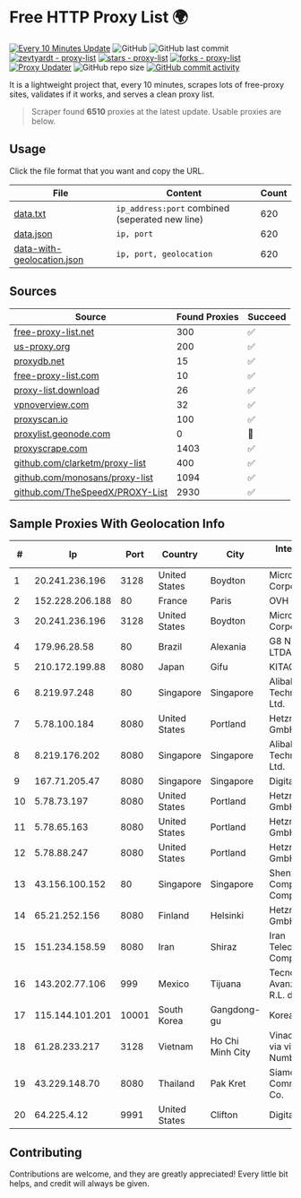 
# Free HTTP Proxy List 🌍

[![Every 10 Minutes Update](https://github.com/mertguvencli/http-proxy-list/actions/workflows/main.yml/badge.svg?branch=main)](https://github.com/mertguvencli/http-proxy-list/actions/workflows/main.yml)
![GitHub](https://img.shields.io/github/license/mertguvencli/http-proxy-list)
![GitHub last commit](https://img.shields.io/github/last-commit/mertguvencli/http-proxy-list)
[![zevtyardt - proxy-list](https://img.shields.io/static/v1?label=zevtyardt&message=proxy-list&color=blue&logo=github)](https://github.com/zevtyardt/proxy-list "Go to GitHub repo")
[![stars - proxy-list](https://img.shields.io/github/stars/zevtyardt/proxy-list?style=social)](https://github.com/zevtyardt/proxy-list)
[![forks - proxy-list](https://img.shields.io/github/forks/zevtyardt/proxy-list?style=social)](https://github.com/zevtyardt/proxy-list)
[![Proxy Updater](https://github.com/zevtyardt/proxy-list/workflows/Proxy%20Updater/badge.svg)](https://github.com/zevtyardt/proxy-list/actions?query=workflow:"Proxy+Updater")
![GitHub repo size](https://img.shields.io/github/repo-size/zevtyardt/proxy-list)
[![GitHub commit activity](https://img.shields.io/github/commit-activity/m/zevtyardt/proxy-list?logo=commits)](https://github.com/zevtyardt/proxy-list/commits/main)

It is a lightweight project that, every 10 minutes, scrapes lots of free-proxy sites, validates if it works, and serves a clean proxy list.

> Scraper found **6510** proxies at the latest update. Usable proxies are below.

## Usage

Click the file format that you want and copy the URL.

|File|Content|Count|
|----|-------|-----|
|[data.txt](https://raw.githubusercontent.com/mertguvencli/http-proxy-list/main/proxy-list/data.txt)|`ip_address:port` combined (seperated new line)|620|
|[data.json](https://raw.githubusercontent.com/mertguvencli/http-proxy-list/main/proxy-list/data.json)|`ip, port`|620|
|[data-with-geolocation.json](https://raw.githubusercontent.com/mertguvencli/http-proxy-list/main/proxy-list/data-with-geolocation.json)|`ip, port, geolocation`|620|

## Sources

|Source|Found Proxies|Succeed|
|------|-------------|-------|
|[free-proxy-list.net](https://free-proxy-list.net)|300|✅|
|[us-proxy.org](https://www.us-proxy.org)|200|✅|
|[proxydb.net](http://proxydb.net)|15|✅|
|[free-proxy-list.com](https://free-proxy-list.com/?page=&port=&type%5B%5D=http&type%5B%5D=https&up_time=0&search=Search)|10|✅|
|[proxy-list.download](https://www.proxy-list.download/HTTP)|26|✅|
|[vpnoverview.com](https://vpnoverview.com/privacy/anonymous-browsing/free-proxy-servers)|32|✅|
|[proxyscan.io](https://www.proxyscan.io)|100|✅|
|[proxylist.geonode.com](https://proxylist.geonode.com/api/proxy-list?limit=300&page=1&sort_by=lastChecked&sort_type=desc&protocols=http,https)|0|🚫|
|[proxyscrape.com](https://api.proxyscrape.com/v2/?request=displayproxies&protocol=http&timeout=10000&country=all&ssl=all&anonymity=all)|1403|✅|
|[github.com/clarketm/proxy-list](https://raw.githubusercontent.com/clarketm/proxy-list/master/proxy-list-raw.txt)|400|✅|
|[github.com/monosans/proxy-list](https://raw.githubusercontent.com/monosans/proxy-list/main/proxies/http.txt)|1094|✅|
|[github.com/TheSpeedX/PROXY-List](https://raw.githubusercontent.com/TheSpeedX/PROXY-List/master/http.txt)|2930|✅|


## Sample Proxies With Geolocation Info

|#|Ip|Port|Country|City|Internet Service Provider|
|-|--|----|-------|----|-------------------------|
|1|20.241.236.196|3128|United States|Boydton|Microsoft Corporation|
|2|152.228.206.188|80|France|Paris|OVH SAS|
|3|20.241.236.196|3128|United States|Boydton|Microsoft Corporation|
|4|179.96.28.58|80|Brazil|Alexania|G8 NETWORKS LTDA|
|5|210.172.199.88|8080|Japan|Gifu|KITAGATA|
|6|8.219.97.248|80|Singapore|Singapore|Alibaba (US) Technology Co., Ltd.|
|7|5.78.100.184|8080|United States|Portland|Hetzner Online GmbH|
|8|8.219.176.202|8080|Singapore|Singapore|Alibaba (US) Technology Co., Ltd.|
|9|167.71.205.47|8080|Singapore|Singapore|DigitalOcean, LLC|
|10|5.78.73.197|8080|United States|Portland|Hetzner Online GmbH|
|11|5.78.65.163|8080|United States|Portland|Hetzner Online GmbH|
|12|5.78.88.247|8080|United States|Portland|Hetzner Online GmbH|
|13|43.156.100.152|80|Singapore|Singapore|Shenzhen Tencent Computer Systems Company Limited|
|14|65.21.252.156|8080|Finland|Helsinki|Hetzner Online GmbH|
|15|151.234.158.59|8080|Iran|Shiraz|Iran Telecommunication Company PJS|
|16|143.202.77.106|999|Mexico|Tijuana|Tecnologías Avanzadas S. de R.L. de C.V.|
|17|115.144.101.201|10001|South Korea|Gangdong-gu|Korea Telecom|
|18|61.28.233.217|3128|Vietnam|Ho Chi Minh City|Vinadata broadcast via vinagame AS Number|
|19|43.229.148.70|8080|Thailand|Pak Kret|Siamdata Communication Co.|
|20|64.225.4.12|9991|United States|Clifton|DigitalOcean, LLC|



## Contributing

Contributions are welcome, and they are greatly appreciated! Every
little bit helps, and credit will always be given.

